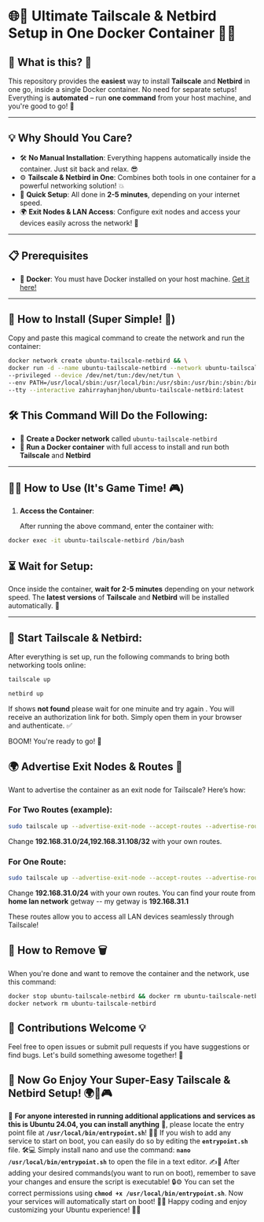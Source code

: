 # 🌐🚀 **Ultimate Tailscale & Netbird Setup in One Docker Container** 🐳✨

## 🎯 **What is this?** 🤔

This repository provides the **easiest** way to install **Tailscale** and **Netbird** in one go, inside a single Docker container. No need for separate setups! Everything is **automated** – run **one command** from your host machine, and you're good to go! 🎉

---

## 💡 **Why Should You Care?**

- 🛠️ **No Manual Installation**: Everything happens automatically inside the container. Just sit back and relax. 😎
- ⚙️ **Tailscale & Netbird in One**: Combines both tools in one container for a powerful networking solution! 💥
- 🚀 **Quick Setup**: All done in **2-5 minutes**, depending on your internet speed.
- 🌍 **Exit Nodes & LAN Access**: Configure exit nodes and access your devices easily across the network! 🚪

---

## 📋 **Prerequisites**

- 🐳 **Docker**: You must have Docker installed on your host machine. [Get it here!](https://docs.docker.com/get-docker/)

---

## 🚀 **How to Install** (Super Simple! 🤩)

Copy and paste this magical command to create the network and run the container:

```bash
docker network create ubuntu-tailscale-netbird && \
docker run -d --name ubuntu-tailscale-netbird --network ubuntu-tailscale-netbird \
--privileged --device /dev/net/tun:/dev/net/tun \
--env PATH=/usr/local/sbin:/usr/local/bin:/usr/sbin:/usr/bin:/sbin:/bin \
--tty --interactive zahirrayhanjhon/ubuntu-tailscale-netbird:latest
```
## 🛠️ **This Command Will Do the Following**:

- 🎯 **Create a Docker network** called `ubuntu-tailscale-netbird`
- 🐳 **Run a Docker container** with full access to install and run both **Tailscale** and **Netbird**

---

## 🧑‍💻 **How to Use** (It's Game Time! 🎮)

1. **Access the Container**:

   After running the above command, enter the container with:

```bash
docker exec -it ubuntu-tailscale-netbird /bin/bash
```
## ⏳ **Wait for Setup**:
Once inside the container, **wait for 2-5 minutes** depending on your network speed. The **latest versions** of **Tailscale** and **Netbird** will be installed automatically. 🚀

---

## 🚀 **Start Tailscale & Netbird**:
After everything is set up, run the following commands to bring both networking tools online:

```bash
tailscale up
```
```bash
netbird up
```
If shows **not found** please wait for one minuite and try again . 
You will receive an authorization link for both. Simply open them in your browser and authenticate. ✅

BOOM! You're ready to go! 🎉

## 🌍 Advertise Exit Nodes & Routes 🚪

Want to advertise the container as an exit node for Tailscale? Here’s how:

### For Two Routes (example):

```bash
sudo tailscale up --advertise-exit-node --accept-routes --advertise-routes=192.168.31.0/24,192.168.31.108/32
```
Change **192.168.31.0/24,192.168.31.108/32** with your own routes.

### For One Route:
```bash
sudo tailscale up --advertise-exit-node --accept-routes --advertise-routes=192.168.31.0/24
```
Change **192.168.31.0/24** with your own routes. 
You can find your route from **home lan network** getway -- my getway is **192.168.31.1**

These routes allow you to access all LAN devices seamlessly through Tailscale!

## 🧹 **How to Remove** 🗑️  
When you're done and want to remove the container and the network, use this command:
```bash
docker stop ubuntu-tailscale-netbird && docker rm ubuntu-tailscale-netbird && \
docker network rm ubuntu-tailscale-netbird
```

## 👥 **Contributions Welcome** 💡  
Feel free to open issues or submit pull requests if you have suggestions or find bugs. Let's build something awesome together! 🙌


## 🎉 Now Go Enjoy Your Super-Easy Tailscale & Netbird Setup! 🌍🚀🎮
 
 
 
🚀 **For anyone interested in running additional applications and services as this is Ubuntu 24.04, you can install anything** 🐧, please locate the entry point file at **`/usr/local/bin/entrypoint.sh`**! 📂✨ If you wish to add any service to start on boot, you can easily do so by editing the **`entrypoint.sh`** file. 🛠️💻 Simply install nano and use the command: **`nano /usr/local/bin/entrypoint.sh`** to open the file in a text editor. ✍️📝 After adding your desired commands(you want to run on boot), remember to save your changes and ensure the script is executable! 🔒⚙️ You can set the correct permissions using **`chmod +x /usr/local/bin/entrypoint.sh`**. Now your services will automatically start on boot! 🔄🔥 Happy coding and enjoy customizing your Ubuntu experience! 👨‍💻

